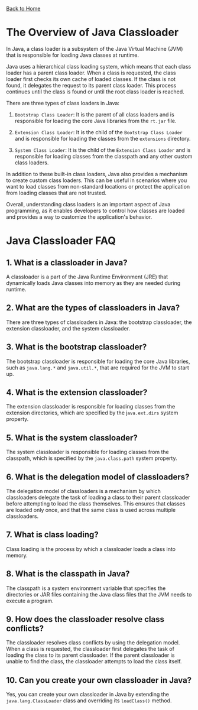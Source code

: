 [Back to Home](../README.md#java)
# The Overview of Java Classloader
In Java, a class loader is a subsystem 
of the Java Virtual Machine (JVM) that
is responsible for loading Java classes
at runtime.

Java uses a hierarchical class loading system, 
which means that each class loader has 
a parent class loader. When a class is requested,
the class loader first checks its own cache 
of loaded classes. If the class is not found,
it delegates the request to its parent class loader.
This process continues until the class is found 
or until the root class loader is reached.

There are three types of class loaders in Java:

1. `Bootstrap Class Loader`: It is the parent 
of all class loaders and is responsible for 
loading the core Java libraries from the 
`rt.jar` file.

2. `Extension Class Loader`: It is the child
of the `Bootstrap Class Loader` and is 
responsible for loading the classes from 
the `extensions` directory.

3. `System Class Loader`: It is the child 
of the `Extension Class Loader` and is 
responsible for loading classes from the 
classpath and any other custom class loaders.

In addition to these built-in class loaders,
Java also provides a mechanism to create 
custom class loaders. This can be useful 
in scenarios where you want to load classes 
from non-standard locations or protect the 
application from loading classes that are not trusted.

Overall, understanding class loaders is an 
important aspect of Java programming, 
as it enables developers to control how classes
are loaded and provides a way to customize 
the application's behavior.

# Java Classloader FAQ
## 1. What is a classloader in Java?
A classloader is a part of the Java 
Runtime Environment (JRE) that dynamically
loads Java classes into memory as they 
are needed during runtime.

## 2. What are the types of classloaders in Java?
There are three types of classloaders 
in Java: the bootstrap classloader, 
the extension classloader, and 
the system classloader.

## 3. What is the bootstrap classloader?
The bootstrap classloader is responsible 
for loading the core Java libraries, 
such as `java.lang.*` and `java.util.*`, 
that are required for the JVM to start up.

## 4. What is the extension classloader?
The extension classloader is responsible
for loading classes from the extension directories, 
which are specified by the j`ava.ext.dirs` system property.

## 5. What is the system classloader?
The system classloader is responsible 
for loading classes from the classpath,
which is specified by the `java.class.path`
system property.

## 6. What is the delegation model of classloaders?
The delegation model of classloaders is 
a mechanism by which classloaders delegate 
the task of loading a class to their parent
classloader before attempting to load the 
class themselves. This ensures that classes
are loaded only once, and that the same class
is used across multiple classloaders.

## 7. What is class loading?
Class loading is the process by which 
a classloader loads a class into memory.

## 8. What is the classpath in Java?
The classpath is a system environment 
variable that specifies the directories
or JAR files containing the Java class 
files that the JVM needs to execute a program.

## 9. How does the classloader resolve class conflicts?
The classloader resolves class conflicts 
by using the delegation model. 
When a class is requested, 
the classloader first delegates the task of 
loading the class to its parent classloader.
If the parent classloader is unable to find 
the class, the classloader attempts to load 
the class itself.

## 10. Can you create your own classloader in Java?
Yes, you can create your own classloader 
in Java by extending the `java.lang.ClassLoader` class 
and overriding its `loadClass()` method.